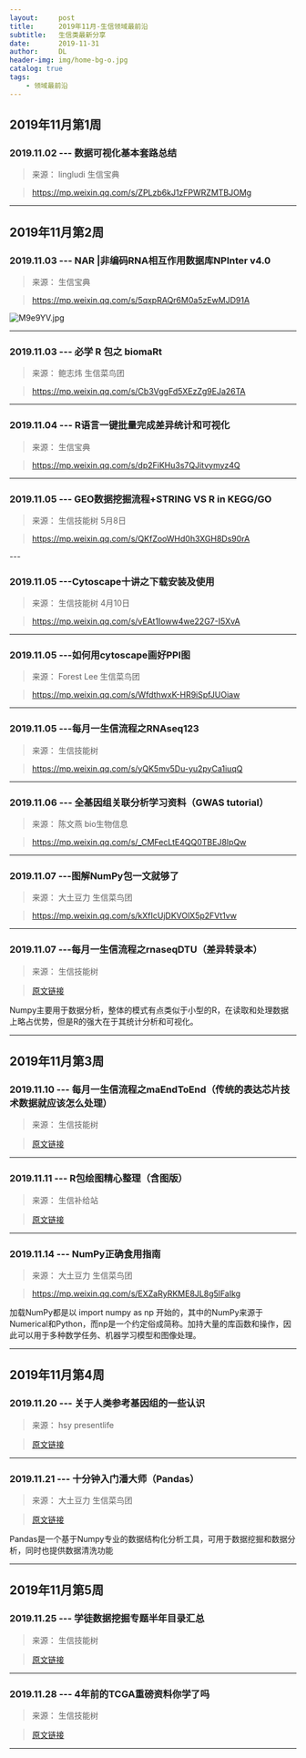 ```yaml
---
layout:     post
title:      2019年11月-生信领域最前沿
subtitle:   生信类最新分享
date:       2019-11-31
author:     DL
header-img: img/home-bg-o.jpg
catalog: true
tags:
    - 领域最前沿
---
```


## 2019年11月第1周

### 2019.11.02 --- 数据可视化基本套路总结

>来源： lingludi  生信宝典

>https://mp.weixin.qq.com/s/ZPLzb6kJ1zFPWRZMTBJOMg


---

## 2019年11月第2周

### 2019.11.03 --- NAR |非编码RNA相互作用数据库NPInter v4.0

>来源： 生信宝典

>https://mp.weixin.qq.com/s/5qxpRAQr6M0a5zEwMJD91A

![M9e9YV.jpg](https://s2.ax1x.com/2019/11/05/M9e9YV.jpg)

---

### 2019.11.03 --- 必学 R 包之 biomaRt

>来源： 鲍志炜  生信菜鸟团

>https://mp.weixin.qq.com/s/Cb3VggFd5XEzZg9EJa26TA

---

### 2019.11.04 --- R语言一键批量完成差异统计和可视化

>来源： 生信宝典

>https://mp.weixin.qq.com/s/dp2FiKHu3s7QJitvymyz4Q

---

### 2019.11.05 --- ​GEO数据挖掘流程+STRING VS R in KEGG/GO

>来源： 生信技能树  5月8日

>https://mp.weixin.qq.com/s/QKfZooWHd0h3XGH8Ds90rA

---​

### 2019.11.05 --- ​Cytoscape十讲之下载安装及使用

>来源： 生信技能树  4月10日

>https://mp.weixin.qq.com/s/vEAt1Ioww4we22G7-I5XvA

---

### 2019.11.05 --- ​如何用cytoscape画好PPI图

>来源： Forest Lee  生信菜鸟团

>https://mp.weixin.qq.com/s/WfdthwxK-HR9iSpfJUOiaw

---

### 2019.11.05 --- ​每月一生信流程之RNAseq123

>来源： 生信技能树

>https://mp.weixin.qq.com/s/yQK5mv5Du-yu2pyCa1iuqQ

---

### 2019.11.06 --- ​全基因组关联分析学习资料（GWAS tutorial）

>来源：  陈文燕  bio生物信息

>https://mp.weixin.qq.com/s/_CMFecLtE4QQ0TBEJ8IpQw

---

### 2019.11.07 --- ​图解NumPy包一文就够了

>来源：  大土豆力  生信菜鸟团

>https://mp.weixin.qq.com/s/kXfIcUjDKVOlX5p2FVt1vw


---

### 2019.11.07 --- ​每月一生信流程之rnaseqDTU（差异转录本）

>来源：  生信技能树

>[原文链接](https://mp.weixin.qq.com/s/FCQylK0RjAZgFEzikB1DyQ)

Numpy主要用于数据分析，整体的模式有点类似于小型的R，在读取和处理数据上略占优势，但是R的强大在于其统计分析和可视化。

---


## 2019年11月第3周


### 2019.11.10 --- 每月一生信流程之maEndToEnd（传统的表达芯片技术数据就应该怎么处理）

>来源： 生信技能树

>[原文链接](https://mp.weixin.qq.com/s/iiXsv2xjkdmRw6OrzTrX1A)

---

### 2019.11.11 --- R包绘图精心整理（含图版）

>来源： 生信补给站

>[原文链接](https://mp.weixin.qq.com/s/ZEjaxDifNATeV8fO4krOIQ)

---

### 2019.11.14 --- NumPy正确食用指南

>来源： 大土豆力  生信菜鸟团

>https://mp.weixin.qq.com/s/EXZaRyRKME8JL8g5lFaIkg

加载NumPy都是以 import numpy as np 开始的，其中的NumPy来源于 Numerical和Python，而np是一个约定俗成简称。加持大量的库函数和操作，因此可以用于多种数学任务、机器学习模型和图像处理。

---

## 2019年11月第4周

### 2019.11.20 --- 关于人类参考基因组的一些认识

>来源：  hsy  presentlife

>[原文链接](https://mp.weixin.qq.com/s/7vAMLfnOVHSyWeXyZUV0uA)


---


### 2019.11.21 --- 十分钟入门潘大师（Pandas）

>来源： 大土豆力  生信菜鸟团

>[原文链接](https://mp.weixin.qq.com/s/lssLI-ImXR4yW-aAwC9cBg)

Pandas是一个基于Numpy专业的数据结构化分析工具，可用于数据挖掘和数据分析，同时也提供数据清洗功能

---

## 2019年11月第5周

### 2019.11.25 --- 学徒数据挖掘专题半年目录汇总

>来源：  生信技能树

>[原文链接](https://mp.weixin.qq.com/s/b-4NzA92nCBhQirX7GIW4w)

---

### 2019.11.28 --- 4年前的TCGA重磅资料你学了吗

>来源：  生信技能树

>[原文链接](https://mp.weixin.qq.com/s/H5FELD9JeYQb8Ur2EVGkQw)

---